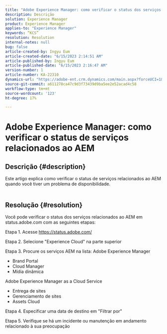 ```yaml
---
title: "Adobe Experience Manager: como verificar o status dos serviços relacionados ao AEM"
description: Descrição
solution: Experience Manager
product: Experience Manager
applies-to: "Experience Manager"
keywords: “KCS”
resolution: Resolution
internal-notes: null
bug: false
article-created-by: Ingyu Eum
article-created-date: "6/15/2023 2:14:51 AM"
article-published-by: Ingyu Eum
article-published-date: "6/15/2023 2:16:47 AM"
version-number: 1
article-number: KA-22310
dynamics-url: "https://adobe-ent.crm.dynamics.com/main.aspx?forceUCI=1&pagetype=entityrecord&etn=knowledgearticle&id=45b17664-220b-ee11-8f6e-6045bd006b25"
source-git-commit: a611278ca47c9d3f73439d9ba5ee2e52acad4c58
workflow-type: tm+mt
source-wordcount: '123'
ht-degree: 17%

---
```


# Adobe Experience Manager: como verificar o status de serviços relacionados ao AEM

## Descrição {#description}

Este artigo explica como verificar o status de serviços relacionados ao AEM quando você tiver um problema de disponibilidade.
<br> 

## Resolução {#resolution}


Você pode verificar o status dos serviços relacionados ao AEM em status.adobe.com com as seguintes etapas:

Etapa 1. Acesse https://status.adobe.com/

Etapa 2. Selecione &quot;Experience Cloud&quot; na parte superior

Etapa 3. Procure os serviços AEM na lista: Adobe Experience Manager
- Brand Portal    
- Cloud Manager    
- Mídia dinâmica

Adobe Experience Manager as a Cloud Service
- Entrega de sites
- Gerenciamento de sites
- Assets Cloud

Etapa 4. Especificar uma data de destino em &quot;Filtrar por&quot;

Etapa 5. Verifique se há um incidente ou manutenção em andamento relacionado à sua preocupação
